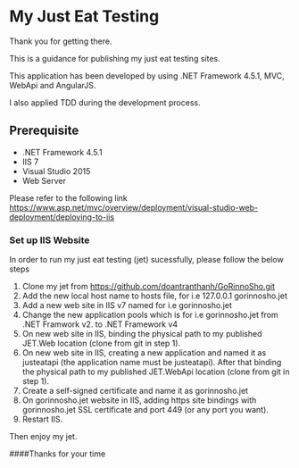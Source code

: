 My Just Eat Testing
==================================

Thank you for getting there.

This is a guidance for publishing my just eat testing sites. 

This application has been developed by using .NET Framework 4.5.1, MVC, WebApi and AngularJS.

I also applied TDD during the development process.

## Prerequisite

* .NET Framework 4.5.1
* IIS 7
* Visual Studio 2015 
* Web Server

Please refer to the following link https://www.asp.net/mvc/overview/deployment/visual-studio-web-deployment/deploying-to-iis

### Set up IIS Website 



In order to run my just eat testing (jet) sucessfully, please follow the below steps

1. Clone my jet from https://github.com/doantranthanh/GoRinnoSho.git
2. Add the new local host name to hosts file, for i.e 
   127.0.0.1       gorinnosho.jet 
3. Add a new web site in IIS v7 named for i.e gorinnosho.jet
4. Change the new application pools which is for i.e gorinnosho.jet from .NET Framwork v2. to .NET Framework v4
5. On new web site in IIS, binding the physical path to my published JET.Web location (clone from git in step 1).
6. On new web site in IIS, creating a new application and named it as justeatapi (the application name must be justeatapi). 
After that binding the physical path to my published JET.WebApi location (clone from git in step 1).
7. Create a self-signed certificate and name it as gorinnosho.jet
8. On gorinnosho.jet website in IIS, adding https site bindings with gorinnosho.jet SSL certificate and port 449 (or any port you want).
9. Restart IIS.

Then enjoy my jet.

####Thanks for your time

